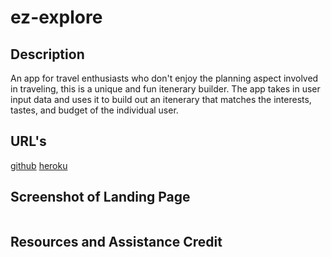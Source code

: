 # ez-explore

## Description
An app for travel enthusiasts who don't enjoy the planning aspect involved in traveling, this is a unique and fun itenerary builder. The app takes in user input data and uses it to build out an itenerary that matches the interests, tastes, and budget of the individual user. 

## URL's
[github]()
[heroku]()

## Screenshot of Landing Page
![]()

## Resources and Assistance Credit
[]()
[]()
[]()
[]()
[]()
[]()
[]()
[]()